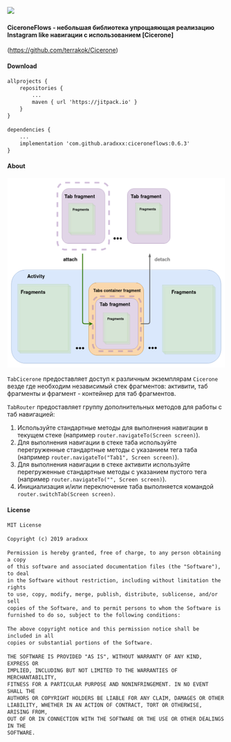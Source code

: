 [![](https://jitpack.io/v/aradxxx/ciceroneflows.svg)](https://jitpack.io/#aradxxx/ciceroneflows)
#### CiceroneFlows - небольшая библиотека упрощаяющая реализацию Instagram like навигации с использованием [Cicerone]
(https://github.com/terrakok/Cicerone)

#### Download
```
allprojects {
	repositories {
	    ...
	    maven { url 'https://jitpack.io' }
    }
}

dependencies {
    ...
    implementation 'com.github.aradxxx:ciceroneflows:0.6.3'
}
```

#### About

<div style="text-align:center"><img src="/media/ui_scheme.png"/></div>

```TabCicerone``` предоставляет доступ к различным экземплярам ```Cicerone``` везде где необходим независимый стек фрагментов:
активити, таб фрагменты и фрагмент - контейнер для таб фрагментов.

```TabRouter``` предоставляет группу дополнительных методов для работы с таб навигацией:
 1. Используйте стандартные методы для выполнения навигации в текущем стеке (например ```router.navigateTo(Screen screen)```).
 2. Для выполнения навигации в стеке таба используйте перегруженные стандартные методы с указанием тега таба (например ```router.navigateTo("Tab1", Screen screen)```).
 3. Для выполнения навигации в стеке активити используйте перегруженные стандартные методы с указанием пустого тега (например ```router.navigateTo("", Screen screen)```).
 4. Инициализация и/или переключение таба выполняется командой ```router.switchTab(Screen screen)```.
 
 #### License
 ```
 MIT License
 
 Copyright (c) 2019 aradxxx
 
 Permission is hereby granted, free of charge, to any person obtaining a copy
 of this software and associated documentation files (the "Software"), to deal
 in the Software without restriction, including without limitation the rights
 to use, copy, modify, merge, publish, distribute, sublicense, and/or sell
 copies of the Software, and to permit persons to whom the Software is
 furnished to do so, subject to the following conditions:
 
 The above copyright notice and this permission notice shall be included in all
 copies or substantial portions of the Software.
 
 THE SOFTWARE IS PROVIDED "AS IS", WITHOUT WARRANTY OF ANY KIND, EXPRESS OR
 IMPLIED, INCLUDING BUT NOT LIMITED TO THE WARRANTIES OF MERCHANTABILITY,
 FITNESS FOR A PARTICULAR PURPOSE AND NONINFRINGEMENT. IN NO EVENT SHALL THE
 AUTHORS OR COPYRIGHT HOLDERS BE LIABLE FOR ANY CLAIM, DAMAGES OR OTHER
 LIABILITY, WHETHER IN AN ACTION OF CONTRACT, TORT OR OTHERWISE, ARISING FROM,
 OUT OF OR IN CONNECTION WITH THE SOFTWARE OR THE USE OR OTHER DEALINGS IN THE
 SOFTWARE.
 ```